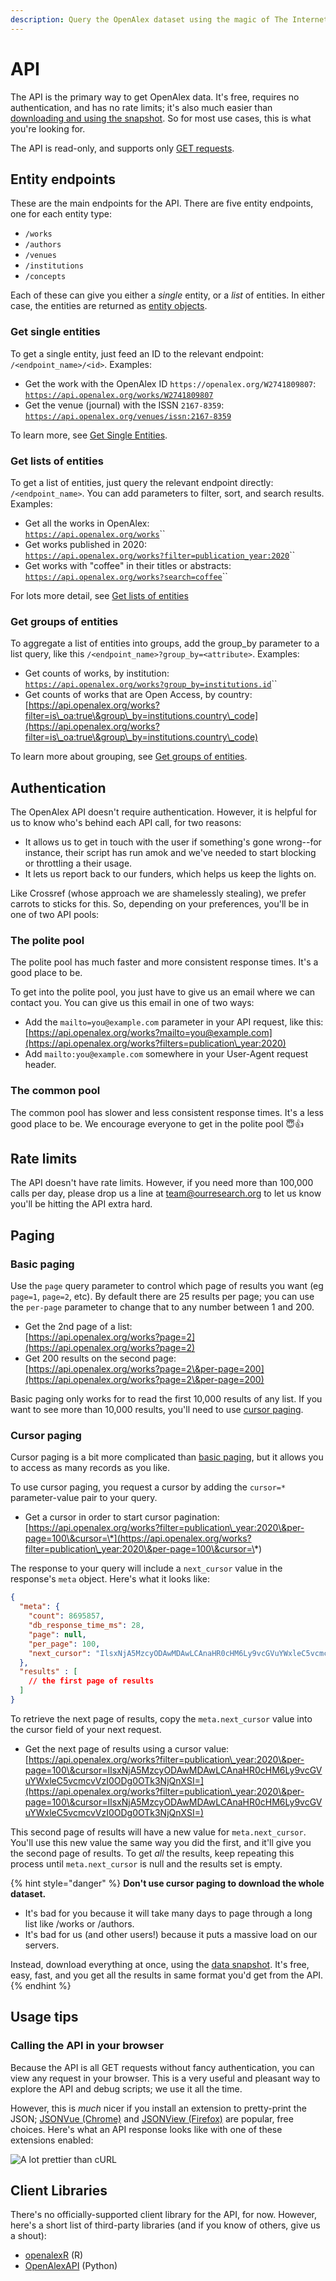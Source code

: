 ```yaml
---
description: Query the OpenAlex dataset using the magic of The Internet
---
```


# API

The API is the primary way to get OpenAlex data. It's free, requires no authentication, and has no rate limits; it's also much  easier than [downloading and using the snapshot](../download-snapshot/). So for most use cases, this is what you're looking for.&#x20;

The API is read-only, and supports only [GET requests](https://developer.mozilla.org/en-US/docs/Web/HTTP/Methods/GET).&#x20;

## Entity endpoints

These are the main endpoints for the API. There are five entity endpoints, one for each entity type:

* `/works`
* `/authors`
* `/venues`
* `/institutions`
* `/concepts`

Each of these can give you either a _single_ entity, or a _list_ of entities. In either case, the entities are returned as [entity objects](../about-the-data/).

### Get single entities

To get a single entity, just feed an ID to the relevant endpoint: `/<endpoint_name>/<id>`. Examples:

* Get the work with the OpenAlex ID `https://openalex.org/W2741809807`:\
  [`https://api.openalex.org/works/W2741809807`](https://api.openalex.org/works/W2741809807)
* Get the venue (journal) with the ISSN `2167-8359`:\
  [`https://api.openalex.org/venues/issn:2167-8359`](https://api.openalex.org/venues/issn:2167-8359)

To learn more, see [Get Single Entities](get-single-entities.md).

### Get lists of entities

To get a list of entities, just query the relevant endpoint directly: `/<endpoint_name>`. You can add parameters to filter, sort, and search results. Examples:

* Get all the works in OpenAlex: \
  [`https://api.openalex.org/works`](https://api.openalex.org/works)``
* Get works published in 2020:\
  [`https://api.openalex.org/works?filter=publication_year:2020`](https://api.openalex.org/works?filter=publication\_year:2020)``
* Get works with "coffee" in their titles or abstracts:\
  [`https://api.openalex.org/works?search=coffee`](https://api.openalex.org/works?search=coffee)``

For lots more detail, see [Get lists of entities](get-lists-of-entities/)&#x20;

### Get groups of entities

To aggregate a list of entities into groups, add the group\_by parameter to a list query, like this `/<endpoint_name>?group_by=<attribute>`. Examples:&#x20;

* Get counts of works, by institution:\
  [`https://api.openalex.org/works?group_by=institutions.id`](https://api.openalex.org/works?group\_by=institutions.id)``
* Get counts of works that are Open Access, by country: \
  [https://api.openalex.org/works?filter=is\_oa:true\&group\_by=institutions.country\_code](https://api.openalex.org/works?filter=is\_oa:true\&group\_by=institutions.country\_code)

To learn more about grouping, see [Get groups of entities](get-groups-of-entities.md).

## Authentication

The OpenAlex API doesn't require authentication. However, it is helpful for us to know who's behind each API call, for two reasons:

* It allows us to get in touch with the user if something's gone wrong--for instance, their script has run amok and we've needed to start blocking or throttling a their usage.
* It lets us report back to our funders, which helps us keep the lights on.

Like Crossref (whose approach we are shamelessly stealing), we prefer carrots to sticks for this. So, depending on your preferences, you'll be in one of two API pools:

### The polite pool

The polite pool has much faster and more consistent response times. It's a good place to be.&#x20;

To get into the polite pool, you just have to give us an email where we can contact you. You can give us this email in one of two ways:

* Add the `mailto=you@example.com` parameter in your API request, like this: [https://api.openalex.org/works?mailto=you@example.com](https://api.openalex.org/works?filters=publication\_year:2020)
* Add `mailto:you@example.com` somewhere in your User-Agent request header.

### The common pool

The common pool has slower and less consistent response times. It's a less good place to be. We encourage everyone to get in the polite pool :innocent::thumbsup:

## Rate limits

The API doesn't have rate limits. However, if you need more than 100,000 calls per day, please drop us a line at team@ourresearch.org to let us know you'll be hitting the API extra hard.

## Paging

### Basic paging

Use the `page` query parameter to control which page of results you want (eg `page=1`, `page=2`, etc). By default there are 25 results per page; you can use the `per-page` parameter to change that to any number between 1 and 200.

* Get the 2nd page of a list:\
  [https://api.openalex.org/works?page=2](https://api.openalex.org/works?page=2)
* Get 200 results on the second page:\
  [https://api.openalex.org/works?page=2\&per-page=200](https://api.openalex.org/works?page=2\&per-page=200)

Basic paging only works for to read the first 10,000 results of any list. If you want to see more than 10,000 results, you'll need to use [cursor paging](./#cursor-paging).

### Cursor paging

Cursor paging is a bit more complicated than [basic paging](./#basic-paging-up-to-10-000-results), but it allows you to access as many records as you like.&#x20;

To use cursor paging, you request a cursor by adding the `cursor=*` parameter-value pair to your query.

* Get a cursor in order to start cursor pagination:\
  [https://api.openalex.org/works?filter=publication\_year:2020\&per-page=100\&cursor=\*](https://api.openalex.org/works?filter=publication\_year:2020\&per-page=100\&cursor=\*)

The response to your query will include a `next_cursor` value in the response's `meta` object. Here's what it looks like:&#x20;

```json
{
  "meta": {
    "count": 8695857,
    "db_response_time_ms": 28,
    "page": null,
    "per_page": 100,
    "next_cursor": "IlsxNjA5MzcyODAwMDAwLCAnaHR0cHM6Ly9vcGVuYWxleC5vcmcvVzI0ODg0OTk3NjQnXSI="
  },
  "results" : [
    // the first page of results
  ]
}
```

To retrieve the next page of results, copy the `meta.next_cursor` value into the cursor field of your next request.

* Get the next page of results using a cursor value: \
  [https://api.openalex.org/works?filter=publication\_year:2020\&per-page=100\&cursor=IlsxNjA5MzcyODAwMDAwLCAnaHR0cHM6Ly9vcGVuYWxleC5vcmcvVzI0ODg0OTk3NjQnXSI=](https://api.openalex.org/works?filter=publication\_year:2020\&per-page=100\&cursor=IlsxNjA5MzcyODAwMDAwLCAnaHR0cHM6Ly9vcGVuYWxleC5vcmcvVzI0ODg0OTk3NjQnXSI=)

This second page of results will have a new value for `meta.next_cursor`. You'll use this new value the same way you did the first, and it'll give you the second page of results. To get _all_ the results, keep repeating this process until `meta.next_cursor` is null and the results set is empty.

{% hint style="danger" %}
**Don't use cursor paging to download the whole dataset.**

* It's bad for you because it will take many days to page through a long list like /works or /authors.
* It's bad for us (and other users!) because it puts a massive load on our servers.

Instead, download everything at once, using the [data snapshot](../download-snapshot/). It's free, easy, fast, and you get all the results in same format you'd get from the API.
{% endhint %}

## Usage tips

### Calling the API in your browser

Because the API is all GET requests without fancy authentication, you can view any request in your browser. This is a very useful and pleasant way to explore the API and debug scripts; we use it all the time.&#x20;

However, this is _much_ nicer if you install an extension to pretty-print the JSON; [JSONVue (Chrome)](https://chrome.google.com/webstore/detail/jsonvue/chklaanhfefbnpoihckbnefhakgolnmc) and [JSONView (Firefox)](https://addons.mozilla.org/en-US/firefox/addon/jsonview) are popular, free choices. Here's what an API response looks like with one of these extensions enabled:

![A lot prettier than cURL](https://i.imgur.com/E7mNLph.png)

## Client Libraries&#x20;

There's no officially-supported client library for the API, for now. However, here's a short list of third-party libraries (and if you know of others, give us a shout):

* [openalexR](https://github.com/massimoaria/openalexR) (R)
* [OpenAlexAPI](https://pypi.org/project/openalexapi/) (Python)
